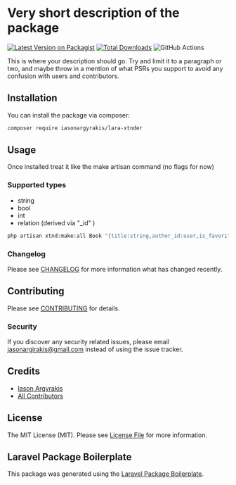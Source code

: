 # Very short description of the package

[![Latest Version on Packagist](https://img.shields.io/packagist/v/iasonargyrakis/lara-xtnder.svg?style=flat-square)](https://packagist.org/packages/iasonargyrakis/lara-xtnder)
[![Total Downloads](https://img.shields.io/packagist/dt/iasonargyrakis/lara-xtnder.svg?style=flat-square)](https://packagist.org/packages/iasonargyrakis/lara-xtnder)
![GitHub Actions](https://github.com/iasonargyrakis/lara-xtnder/actions/workflows/main.yml/badge.svg)

This is where your description should go. Try and limit it to a paragraph or two, and maybe throw in a mention of what PSRs you support to avoid any confusion with users and contributors.

## Installation

You can install the package via composer:

```bash
composer require iasonargyrakis/lara-xtnder
```

## Usage
Once installed
treat it like the make artisan command  (no flags for now)
### Supported types

- string
- bool
- int
- relation (derived via "_id" )
```php
php artisan xtnd:make:all Book "{title:string,author_id:user,is_favorite:bool,likes:int}"
```







[//]: # (### Testing)

[//]: # ()
[//]: # (```bash)

[//]: # (composer test)

[//]: # (```)

### Changelog

Please see [CHANGELOG](CHANGELOG.md) for more information what has changed recently.

## Contributing

Please see [CONTRIBUTING](CONTRIBUTING.md) for details.

### Security

If you discover any security related issues, please email jasonargirakis@gmail.com instead of using the issue tracker.

## Credits

-   [Iason Argyrakis](https://github.com/iasonargyrakis)
-   [All Contributors](../../contributors)

## License

The MIT License (MIT). Please see [License File](LICENSE.md) for more information.

## Laravel Package Boilerplate

This package was generated using the [Laravel Package Boilerplate](https://laravelpackageboilerplate.com).
